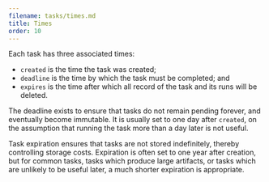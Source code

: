 ```yaml
---
filename: tasks/times.md
title: Times
order: 10
---
```


Each task has three associated times:
* `created` is the time the task was created;
* `deadline` is the time by which the task must be completed; and
* `expires` is the time after which all record of the task and its runs will be deleted.

The deadline exists to ensure that tasks do not remain pending forever, and
eventually become immutable. It is usually set to one day after `created`, on
the assumption that running the task more than a day later is not useful.

Task expiration ensures that tasks are not stored indefinitely, thereby
controlling storage costs. Expiration is often set to one year after creation,
but for common tasks, tasks which produce large artifacts, or tasks which are
unlikely to be useful later, a much shorter expiration is appropriate.
